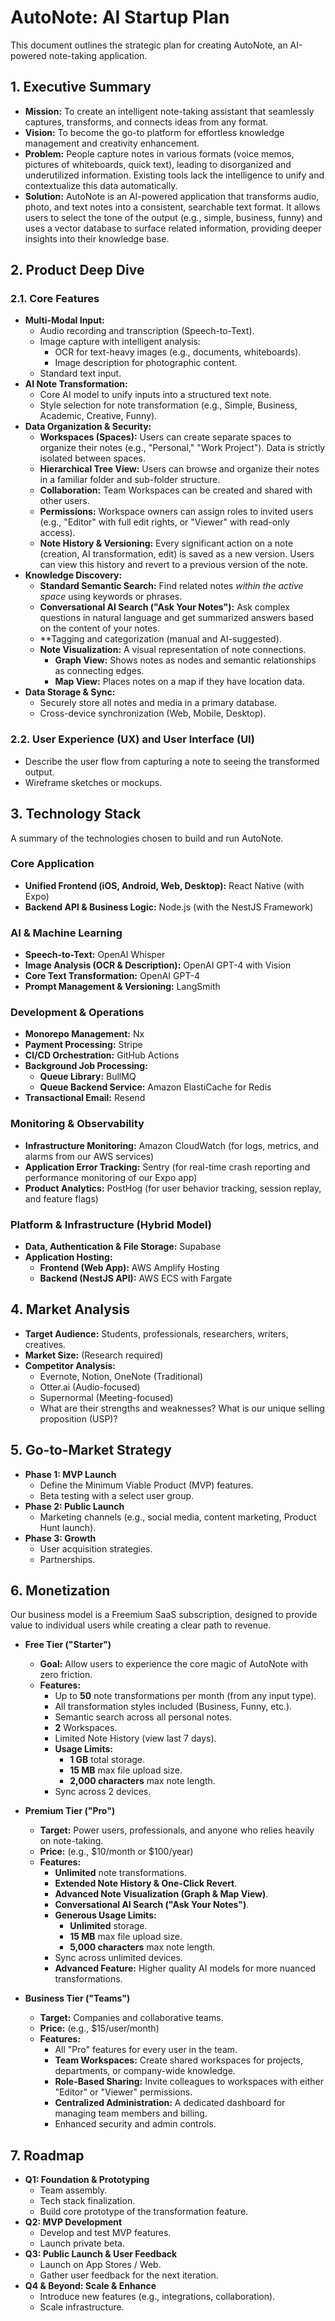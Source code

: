 # AutoNote: AI Startup Plan

This document outlines the strategic plan for creating AutoNote, an AI-powered note-taking application.

## 1. Executive Summary

*   **Mission:** To create an intelligent note-taking assistant that seamlessly captures, transforms, and connects ideas from any format.
*   **Vision:** To become the go-to platform for effortless knowledge management and creativity enhancement.
*   **Problem:** People capture notes in various formats (voice memos, pictures of whiteboards, quick text), leading to disorganized and underutilized information. Existing tools lack the intelligence to unify and contextualize this data automatically.
*   **Solution:** AutoNote is an AI-powered application that transforms audio, photo, and text notes into a consistent, searchable text format. It allows users to select the tone of the output (e.g., simple, business, funny) and uses a vector database to surface related information, providing deeper insights into their knowledge base.

## 2. Product Deep Dive

### 2.1. Core Features
*   **Multi-Modal Input:**
    *   Audio recording and transcription (Speech-to-Text).
    *   Image capture with intelligent analysis:
        *   OCR for text-heavy images (e.g., documents, whiteboards).
        *   Image description for photographic content.
    *   Standard text input.
*   **AI Note Transformation:**
    *   Core AI model to unify inputs into a structured text note.
    *   Style selection for note transformation (e.g., Simple, Business, Academic, Creative, Funny).
*   **Data Organization & Security:**
    *   **Workspaces (Spaces):** Users can create separate spaces to organize their notes (e.g., "Personal," "Work Project"). Data is strictly isolated between spaces.
    *   **Hierarchical Tree View:** Users can browse and organize their notes in a familiar folder and sub-folder structure.
    *   **Collaboration:** Team Workspaces can be created and shared with other users.
    *   **Permissions:** Workspace owners can assign roles to invited users (e.g., "Editor" with full edit rights, or "Viewer" with read-only access).
    *   **Note History & Versioning:** Every significant action on a note (creation, AI transformation, edit) is saved as a new version. Users can view this history and revert to a previous version of the note.
*   **Knowledge Discovery:**
    *   **Standard Semantic Search:** Find related notes *within the active space* using keywords or phrases.
    *   **Conversational AI Search ("Ask Your Notes"):** Ask complex questions in natural language and get summarized answers based on the content of your notes.
    *   **Tagging and categorization (manual and AI-suggested).
    *   **Note Visualization:** A visual representation of note connections.
        *   **Graph View:** Shows notes as nodes and semantic relationships as connecting edges.
        *   **Map View:** Places notes on a map if they have location data.
*   **Data Storage & Sync:**
    *   Securely store all notes and media in a primary database.
    *   Cross-device synchronization (Web, Mobile, Desktop).

### 2.2. User Experience (UX) and User Interface (UI)
*   Describe the user flow from capturing a note to seeing the transformed output.
*   Wireframe sketches or mockups.

## 3. Technology Stack

A summary of the technologies chosen to build and run AutoNote.

### **Core Application**
*   **Unified Frontend (iOS, Android, Web, Desktop):** React Native (with Expo)
*   **Backend API & Business Logic:** Node.js (with the NestJS Framework)

### **AI & Machine Learning**
*   **Speech-to-Text:** OpenAI Whisper
*   **Image Analysis (OCR & Description):** OpenAI GPT-4 with Vision
*   **Core Text Transformation:** OpenAI GPT-4
*   **Prompt Management & Versioning:** LangSmith

### **Development & Operations**
*   **Monorepo Management:** Nx
*   **Payment Processing:** Stripe
*   **CI/CD Orchestration:** GitHub Actions
*   **Background Job Processing:**
    *   **Queue Library:** BullMQ
    *   **Queue Backend Service:** Amazon ElastiCache for Redis
*   **Transactional Email:** Resend

### **Monitoring & Observability**
*   **Infrastructure Monitoring:** Amazon CloudWatch (for logs, metrics, and alarms from our AWS services)
*   **Application Error Tracking:** Sentry (for real-time crash reporting and performance monitoring of our Expo app)
*   **Product Analytics:** PostHog (for user behavior tracking, session replay, and feature flags)

### **Platform & Infrastructure (Hybrid Model)**
*   **Data, Authentication & File Storage:** Supabase
*   **Application Hosting:**
    *   **Frontend (Web App):** AWS Amplify Hosting
    *   **Backend (NestJS API):** AWS ECS with Fargate

## 4. Market Analysis

*   **Target Audience:** Students, professionals, researchers, writers, creatives.
*   **Market Size:** (Research required)
*   **Competitor Analysis:**
    *   Evernote, Notion, OneNote (Traditional)
    *   Otter.ai (Audio-focused)
    *   Supernormal (Meeting-focused)
    *   What are their strengths and weaknesses? What is our unique selling proposition (USP)?

## 5. Go-to-Market Strategy

*   **Phase 1: MVP Launch**
    *   Define the Minimum Viable Product (MVP) features.
    *   Beta testing with a select user group.
*   **Phase 2: Public Launch**
    *   Marketing channels (e.g., social media, content marketing, Product Hunt launch).
*   **Phase 3: Growth**
    *   User acquisition strategies.
    *   Partnerships.

## 6. Monetization

Our business model is a Freemium SaaS subscription, designed to provide value to individual users while creating a clear path to revenue.

*   **Free Tier ("Starter")**
    *   **Goal:** Allow users to experience the core magic of AutoNote with zero friction.
    *   **Features:**
        *   Up to **50** note transformations per month (from any input type).
        *   All transformation styles included (Business, Funny, etc.).
        *   Semantic search across all personal notes.
        *   **2** Workspaces.
        *   Limited Note History (view last 7 days).
        *   **Usage Limits:**
            *   **1 GB** total storage.
            *   **15 MB** max file upload size.
            *   **2,000 characters** max note length.
        *   Sync across 2 devices.

*   **Premium Tier ("Pro")**
    *   **Target:** Power users, professionals, and anyone who relies heavily on note-taking.
    *   **Price:** (e.g., $10/month or $100/year)
    *   **Features:**
        *   **Unlimited** note transformations.
        *   **Extended Note History & One-Click Revert**.
        *   **Advanced Note Visualization (Graph & Map View)**.
        *   **Conversational AI Search ("Ask Your Notes")**.
        *   **Generous Usage Limits:**
            *   **Unlimited** storage.
            *   **15 MB** max file upload size.
            *   **5,000 characters** max note length.
        *   Sync across unlimited devices.
        *   **Advanced Feature:** Higher quality AI models for more nuanced transformations.

*   **Business Tier ("Teams")**
    *   **Target:** Companies and collaborative teams.
    *   **Price:** (e.g., $15/user/month)
    *   **Features:**
        *   All "Pro" features for every user in the team.
        *   **Team Workspaces:** Create shared workspaces for projects, departments, or company-wide knowledge.
        *   **Role-Based Sharing:** Invite colleagues to workspaces with either "Editor" or "Viewer" permissions.
        *   **Centralized Administration:** A dedicated dashboard for managing team members and billing.
        *   Enhanced security and admin controls.

## 7. Roadmap

*   **Q1: Foundation & Prototyping**
    *   Team assembly.
    *   Tech stack finalization.
    *   Build core prototype of the transformation feature.
*   **Q2: MVP Development**
    *   Develop and test MVP features.
    *   Launch private beta.
*   **Q3: Public Launch & User Feedback**
    *   Launch on App Stores / Web.
    *   Gather user feedback for the next iteration.
*   **Q4 & Beyond: Scale & Enhance**
    *   Introduce new features (e.g., integrations, collaboration).
    *   Scale infrastructure.

